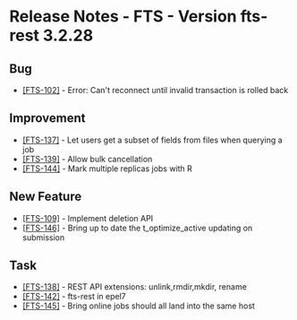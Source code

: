 Release Notes - FTS - Version fts-rest 3.2.28
=============================================

## Bug
  * [[FTS-102]](https://its.cern.ch/jira/browse/FTS-102) - Error: Can't reconnect until invalid transaction is rolled back 

## Improvement
  * [[FTS-137]](https://its.cern.ch/jira/browse/FTS-137) - Let users get a subset of fields from files when querying a job
  * [[FTS-139]](https://its.cern.ch/jira/browse/FTS-139) - Allow bulk cancellation
  * [[FTS-144]](https://its.cern.ch/jira/browse/FTS-144) - Mark multiple replicas jobs with R
 
## New Feature
  * [[FTS-109]](https://its.cern.ch/jira/browse/FTS-109) - Implement deletion API
  * [[FTS-146]](https://its.cern.ch/jira/browse/FTS-146) - Bring up to date the t_optimize_active updating on submission

## Task
  * [[FTS-138]](https://its.cern.ch/jira/browse/FTS-146) - REST API extensions: unlink,rmdir,mkdir, rename
  * [[FTS-142]](https://its.cern.ch/jira/browse/FTS-142) - fts-rest in epel7
  * [[FTS-145]](https://its.cern.ch/jira/browse/FTS-145) - Bring online jobs should all land into the same host
